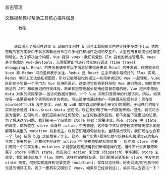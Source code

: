 状态管理

文档视频教程帮助工具核心插件信息
          
          教程
          
            
          
        基础深入了解组件过渡 & 动画可复用性 & 组合工具规模化内在迁移更多类 Flux 状态管理的官方实现由于状态零散地分布在许多组件和组件之间的交互中，大型应用复杂度也经常逐渐增长。为了解决这个问题，Vue 提供 vuex：我们有受到 Elm 启发的状态管理库。vuex 甚至集成到 vue-devtools，无需配置即可进行时光旅行调试（time travel debugging)。React 的开发者请参考以下信息如果你是来自 React 的开发者，你可能会对 Vuex 和 Redux 间的差异表示关注，Redux 是 React 生态环境中最流行的 Flux 实现。Redux 事实上无法感知视图层，所以它能够轻松的通过一些简单绑定和 Vue 一起使用。Vuex 区别在于它是一个专门为 Vue 应用所设计。这使得它能够更好地和 Vue 进行整合，同时提供简洁的 API 和改善过的开发体验。简单状态管理起步使用经常被忽略的是，Vue 应用中原始 data 对象的实际来源——当访问数据对象时，一个 Vue 实例只是简单的代理访问。所以，如果你有一处需要被多个实例间共享的状态，可以简单地通过维护一份数据来实现共享：现在当 sourceOfTruth 发生变化，vmA 和 vmB 都将自动的更新引用它们的视图。子组件们的每个实例也会通过 this.$root.$data 去访问。现在我们有了唯一的数据来源，但是，调试将会变为噩梦。任何时间，我们应用中的任何部分，在任何数据改变后，都不会留下变更过的记录。为了解决这个问题，我们采用一个简单的 store 模式：需要注意，所有 store 中 state 的改变，都放置在 store 自身的 action 中去管理。这种集中式状态管理能够被更容易地理解哪种类型的 mutation 将会发生，以及它们是如何被触发。当错误出现时，我们现在也会有一个 log 记录 bug 之前发生了什么。此外，每个实例/组件仍然可以拥有和管理自己的私有状态：重要的是，注意你不应该在 action 中 替换原始的状态对象 - 组件和 store 需要引用同一个共享对象，mutation 才能够被观察接着我们继续延伸约定，组件不允许直接修改属于 store 实例的 state，而应执行 action 来分发（dispatch）事件通知 store 去改变，我们最终达成了 Flux 架构。这样约定的好处是，我们能够记录所有 store 中发生的 state 改变，同时实现能做到记录变更（mutation)、保存状态快照、历史回滚/时光旅行的先进的调试工具。说了一圈其实又回到了 Vuex，如果你已经读到这儿，或许可以去尝试一下！